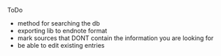 ToDo

* method for searching the db
* exporting lib to endnote format
* mark sources that DONT contain the information you are looking for
* be able to edit existing entries

